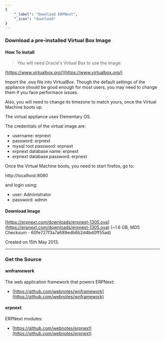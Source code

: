 ```yaml
---
{
	"_label": "Download ERPNext",
	"_icon": "download"
}
---
```

### Download a pre-installed Virtual Box Image

#### How To Install

> You will need Oracle's Virtual Box to use the image:

[https://www.virtualbox.org/](https://www.virtualbox.org/)

Import the .ova file into VirtualBox. Though the default settings of the appliance should be good enough for most users, you may need to change them if you face performace issues.

Also, you will need to change its timezone to match yours, once the Virtual Machine boots up.

The virtual appliance uses Elementary OS.

The credentials of the virtual image are:

- username: erpnext
- password: erpnext
- mysql root password: erpnext
- erpnext database name: erpnext
- erpnext database password: erpnext

Once the Virtual Machine boots, you need to start firefox, go to:

http://localhost:8080

and login using:

- user: Administrator
- password: admin

#### Download Image

[https://erpnext.com/downloads/erpnext-1305.ova](https://erpnext.com/downloads/erpnext-1305.ova) (~1.6 GB, MD5 Checksum - 60fe727f3a7a689edb6b2d4bd0ff55ad)

Created on 15th May 2013.

---

### Get the Source

#### wnframework

The web application framework that powers ERPNext:

- [https://github.com/webnotes/wnframework](https://github.com/webnotes/wnframework)

#### erpnext

ERPNext modules:

- [https://github.com/webnotes/erpnext](https://github.com/webnotes/erpnext)